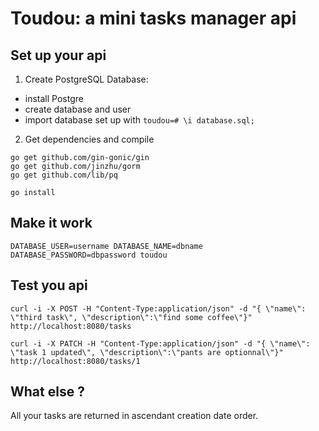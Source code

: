 # Toudou: a mini tasks manager api

## Set up your api

1. Create PostgreSQL Database:
  * install Postgre
  * create database and user
  * import database set up with  `toudou=# \i database.sql; `

2. Get dependencies and compile

```
go get github.com/gin-gonic/gin
go get github.com/jinzhu/gorm
go get github.com/lib/pq

```
```
go install

```

## Make it work

```
DATABASE_USER=username DATABASE_NAME=dbname DATABASE_PASSWORD=dbpassword toudou

```

## Test you api

```
curl -i -X POST -H "Content-Type:application/json" -d "{ \"name\": \"third task\", \"description\":\"find some coffee\"}" http://localhost:8080/tasks

```

```
curl -i -X PATCH -H "Content-Type:application/json" -d "{ \"name\": \"task 1 updated\", \"description\":\"pants are optionnal\"}" http://localhost:8080/tasks/1

```

## What else ?

All your tasks are returned in ascendant creation date order.
